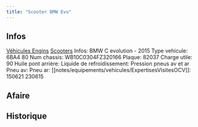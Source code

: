 ```yaml
---
title: "Scooter BMW Evo"
---
```


## Infos
[Véhicules Engins](notes/equipements/vehicules/L_VehiculesEngins.md) [Scooters](notes/equipements/vehicules/C_Scooters.md)
Infos: BMW C evolution - 2015
Type vehicule: 6BA4 80
Num chassis: WB10C0304FZ320166
Plaque: 82037
Charge utile: 90
Huile pont arrière:
Liquide de refroidissement:
Pression pneus av et ar
Pneu av:
Pneu ar:
[[notes/equipements/vehicules/ExpertisesVisitesOCV]]: 150621 230615

## Afaire 

## Historique